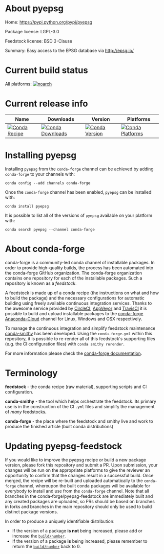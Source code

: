 About pyepsg
============

Home: https://pypi.python.org/pypi/pyepsg

Package license: LGPL-3.0

Feedstock license: BSD 3-Clause

Summary: Easy access to the EPSG database via http://epsg.io/



Current build status
====================

All platforms:
[![noarch](https://img.shields.io/circleci/project/github/conda-forge/pyepsg-feedstock/master.svg?label=noarch)](https://circleci.com/gh/conda-forge/pyepsg-feedstock)

Current release info
====================

| Name | Downloads | Version | Platforms |
| --- | --- | --- | --- |
| [![Conda Recipe](https://img.shields.io/badge/recipe-pyepsg-green.svg)](https://anaconda.org/conda-forge/pyepsg) | [![Conda Downloads](https://img.shields.io/conda/dn/conda-forge/pyepsg.svg)](https://anaconda.org/conda-forge/pyepsg) | [![Conda Version](https://img.shields.io/conda/vn/conda-forge/pyepsg.svg)](https://anaconda.org/conda-forge/pyepsg) | [![Conda Platforms](https://img.shields.io/conda/pn/conda-forge/pyepsg.svg)](https://anaconda.org/conda-forge/pyepsg) |

Installing pyepsg
=================

Installing `pyepsg` from the `conda-forge` channel can be achieved by adding `conda-forge` to your channels with:

```
conda config --add channels conda-forge
```

Once the `conda-forge` channel has been enabled, `pyepsg` can be installed with:

```
conda install pyepsg
```

It is possible to list all of the versions of `pyepsg` available on your platform with:

```
conda search pyepsg --channel conda-forge
```


About conda-forge
=================

conda-forge is a community-led conda channel of installable packages.
In order to provide high-quality builds, the process has been automated into the
conda-forge GitHub organization. The conda-forge organization contains one repository
for each of the installable packages. Such a repository is known as a *feedstock*.

A feedstock is made up of a conda recipe (the instructions on what and how to build
the package) and the necessary configurations for automatic building using freely
available continuous integration services. Thanks to the awesome service provided by
[CircleCI](https://circleci.com/), [AppVeyor](http://www.appveyor.com/)
and [TravisCI](https://travis-ci.org/) it is possible to build and upload installable
packages to the [conda-forge](https://anaconda.org/conda-forge)
[Anaconda-Cloud](http://docs.anaconda.org/) channel for Linux, Windows and OSX respectively.

To manage the continuous integration and simplify feedstock maintenance
[conda-smithy](http://github.com/conda-forge/conda-smithy) has been developed.
Using the ``conda-forge.yml`` within this repository, it is possible to re-render all of
this feedstock's supporting files (e.g. the CI configuration files) with ``conda smithy rerender``.

For more information please check the [conda-forge documentation](https://conda-forge.org/docs/).

Terminology
===========

**feedstock** - the conda recipe (raw material), supporting scripts and CI configuration.

**conda-smithy** - the tool which helps orchestrate the feedstock.
                   Its primary use is in the construction of the CI ``.yml`` files
                   and simplify the management of *many* feedstocks.

**conda-forge** - the place where the feedstock and smithy live and work to
                  produce the finished article (built conda distributions)


Updating pyepsg-feedstock
=========================

If you would like to improve the pyepsg recipe or build a new
package version, please fork this repository and submit a PR. Upon submission,
your changes will be run on the appropriate platforms to give the reviewer an
opportunity to confirm that the changes result in a successful build. Once
merged, the recipe will be re-built and uploaded automatically to the
`conda-forge` channel, whereupon the built conda packages will be available for
everybody to install and use from the `conda-forge` channel.
Note that all branches in the conda-forge/pyepsg-feedstock are
immediately built and any created packages are uploaded, so PRs should be based
on branches in forks and branches in the main repository should only be used to
build distinct package versions.

In order to produce a uniquely identifiable distribution:
 * If the version of a package **is not** being increased, please add or increase
   the [``build/number``](http://conda.pydata.org/docs/building/meta-yaml.html#build-number-and-string).
 * If the version of a package **is** being increased, please remember to return
   the [``build/number``](http://conda.pydata.org/docs/building/meta-yaml.html#build-number-and-string)
   back to 0.